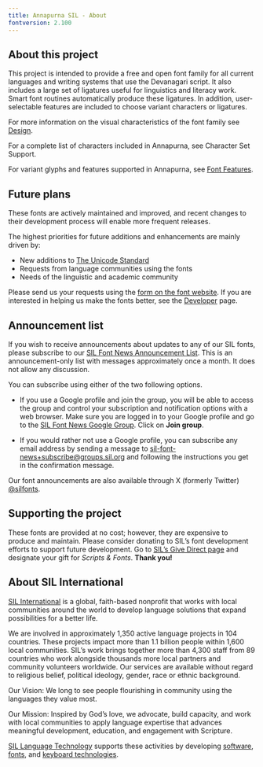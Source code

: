 ```yaml
---
title: Annapurna SIL - About
fontversion: 2.100
---
```


## About this project

This project is intended to provide a free and open font family for all current languages and writing systems that use the Devanagari script. It also includes a large set of ligatures useful for linguistics and literacy work. Smart font routines automatically produce these ligatures. In addition, user-selectable features are included to choose variant characters or ligatures. 

For more information on the visual characteristics of the font family see [Design](design.md).

For a complete list of characters included in Annapurna, see Character Set Support.

For variant glyphs and features supported in Annapurna, see [Font Features](features.md).

## Future plans

These fonts are actively maintained and improved, and recent changes to their development process will enable more frequent releases.

The highest priorities for future additions and enhancements are mainly driven by:

- New additions to [The Unicode Standard](https://unicode.org/)
- Requests from language communities using the fonts
- Needs of the linguistic and academic community

Please send us your requests using the [form on the font website](https://software.sil.org/annapurna/about/contact/). If you are interested in helping us make the fonts better, see the [Developer](developer.md) page.

## Announcement list

If you wish to receive announcements about updates to any of our SIL fonts, please subscribe to our [SIL Font News Announcement List](https://groups.google.com/a/groups.sil.org/forum/#!forum/sil-font-news). This is an announcement-only list with messages approximately once a month. It does not allow any discussion.

You can subscribe using either of the two following options.

- If you use a Google profile and join the group, you will be able to access the group and control your subscription and notification options with a web browser. Make sure you are logged in to your Google profile and go to the [SIL Font News Google Group](https://groups.google.com/a/groups.sil.org/forum/#!forum/sil-font-news). Click on **Join group**.

- If you would rather not use a Google profile, you can subscribe any email address by sending a message to [sil-font-news+subscribe@groups.sil.org](mailto:sil-font-news+subscribe@groups.sil.org) and following the instructions you get in the confirmation message.

Our font announcements are also available through X (formerly Twitter) [\@silfonts](https://x.com/silfonts).

## Supporting the project

These fonts are provided at no cost; however, they are expensive to produce and maintain. Please consider donating to SIL’s font development efforts to support future development. Go to [SIL’s Give Direct page](https://donate.givedirect.org/?cid=13536&n=206909) and designate your gift for _Scripts & Fonts_. **Thank you!** 

## About SIL International

[SIL International](https://www.sil.org/) is a global, faith-based nonprofit that works with local communities around the world to develop language solutions that expand possibilities for a better life. 

We are involved in approximately 1,350 active language projects in 104 countries. These projects impact more than 1.1 billion people within 1,600 local communities. SIL’s work brings together more than 4,300 staff from 89 countries who work alongside thousands more local partners and community volunteers worldwide. Our services are available without regard to religious belief, political ideology, gender, race or ethnic background.

Our Vision: We long to see people flourishing in community using the languages they value most. 

Our Mission: Inspired by God’s love, we advocate, build capacity, and work with local communities to apply language expertise that advances meaningful development, education, and engagement with Scripture.

[SIL Language Technology](https://software.sil.org/) supports these activities by developing [software](https://software.sil.org/products/), [fonts](https://software.sil.org/fonts/), and [keyboard technologies](https://keyman.com/).
